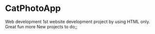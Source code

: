 # CatPhotoApp
Web development 1st website development project by using HTML only.
Great fun more New projects to do;;
